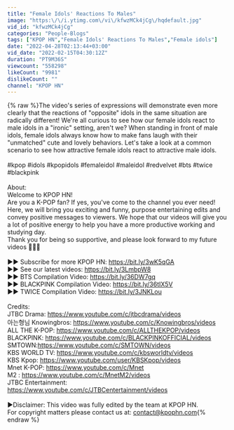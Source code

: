 ```yaml
---
title: "Female Idols' Reactions To Males"
image: "https:\/\/i.ytimg.com\/vi\/kfwzMCk4jCg\/hqdefault.jpg"
vid_id: "kfwzMCk4jCg"
categories: "People-Blogs"
tags: ["KPOP HN","Female Idols' Reactions To Males","Female idols"]
date: "2022-04-28T02:13:44+03:00"
vid_date: "2022-02-15T04:30:12Z"
duration: "PT9M36S"
viewcount: "558298"
likeCount: "9981"
dislikeCount: ""
channel: "KPOP HN"
---
```

{% raw %}The video's series of expressions will demonstrate even more clearly that the reactions of &quot;opposite&quot; idols in the same situation are radically different! We're all curious to see how our female idols react to male idols in a &quot;ironic&quot; setting, aren't we? When standing in front of male idols, female idols always know how to make fans laugh with their &quot;unmatched&quot; cute and lovely behaviors. Let's take a look at a common scenario to see how attractive female idols react to attractive male idols.<br /><br />#kpop #idols #kpopidols #femaleidol #maleidol #redvelvet #bts #twice #blackpink<br /><br />About: <br />Welcome to KPOP HN!<br />Are you a K-POP fan? If yes, you've come to the channel you ever need! Here, we will bring you exciting and funny, purpose entertaining edits and convey positive messages to viewers. We hope that our videos will give you a lot of positive energy to help you have a more productive working and studying day.<br />Thank you for being so supportive, and please look forward to my future videos 💓💓💓<br /><br />►► Subscribe for more KPOP HN: <a rel="nofollow" target="blank" href="https://bit.ly/3wK5qGA">https://bit.ly/3wK5qGA</a><br />►► See our latest videos: <a rel="nofollow" target="blank" href="https://bit.ly/3LmbpW8">https://bit.ly/3LmbpW8</a><br />►► BTS Compilation Video: <a rel="nofollow" target="blank" href="https://bit.ly/36DW7gq">https://bit.ly/36DW7gq</a><br />►► BLACKPINK Compilation Video: <a rel="nofollow" target="blank" href="https://bit.ly/36tIX5V">https://bit.ly/36tIX5V</a><br />►► TWICE Compilation Video: <a rel="nofollow" target="blank" href="https://bit.ly/3JNKLou">https://bit.ly/3JNKLou</a><br /><br />Credits: <br />JTBC Drama: <a rel="nofollow" target="blank" href="https://www.youtube.com/c/jtbcdrama/videos">https://www.youtube.com/c/jtbcdrama/videos</a><br />아는형님 Knowingbros: <a rel="nofollow" target="blank" href="https://www.youtube.com/c/Knowingbros/videos">https://www.youtube.com/c/Knowingbros/videos</a><br />ALL THE K-POP: <a rel="nofollow" target="blank" href="https://www.youtube.com/c/ALLTHEKPOP/videos">https://www.youtube.com/c/ALLTHEKPOP/videos</a><br />BLACKPINK: <a rel="nofollow" target="blank" href="https://www.youtube.com/c/BLACKPINKOFFICIAL/videos">https://www.youtube.com/c/BLACKPINKOFFICIAL/videos</a><br />SMTOWN:<a rel="nofollow" target="blank" href="https://www.youtube.com/c/SMTOWN/videos">https://www.youtube.com/c/SMTOWN/videos</a><br />KBS WORLD TV: <a rel="nofollow" target="blank" href="https://www.youtube.com/c/kbsworldtv/videos">https://www.youtube.com/c/kbsworldtv/videos</a><br />KBS Kpop: <a rel="nofollow" target="blank" href="https://www.youtube.com/user/KBSKpop/videos">https://www.youtube.com/user/KBSKpop/videos</a><br />Mnet K-POP: <a rel="nofollow" target="blank" href="https://www.youtube.com/c/Mnet">https://www.youtube.com/c/Mnet</a><br />M2 : <a rel="nofollow" target="blank" href="https://www.youtube.com/c/MnetM2/videos">https://www.youtube.com/c/MnetM2/videos</a><br />JTBC Entertainment: <a rel="nofollow" target="blank" href="https://www.youtube.com/c/JTBCentertainment/videos">https://www.youtube.com/c/JTBCentertainment/videos</a><br /><br />►Disclaimer: This video was fully edited by the team at KPOP HN.<br />For copyright matters please contact us at: contact@kpophn.com{% endraw %}
